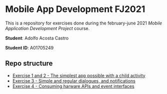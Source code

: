 # Mobile App Development FJ2021

This is a repository for exercises done during the february-june 2021 *Mobile Application Development Project* course.

**Student**: Adolfo Acosta Castro

**Student ID**: A01705249 

## Repo structure

- [Exercise 1 and 2 -  The simplest app possible with a child activity](https://github.com/Adolfo-A01705249/MobileAppDevelopment/tree/master/HelloWorld_ex1)
- [Exercise 3 - Simple and regular dialogues, and notifications](https://github.com/Adolfo-A01705249/MobileAppDevelopment/tree/master/Dialogues_ex3)
- [Exercise 4 - Consuming harware APIs and event interfaces](https://github.com/Adolfo-A01705249/MobileAppDevelopment/tree/master/SensorsHW)


